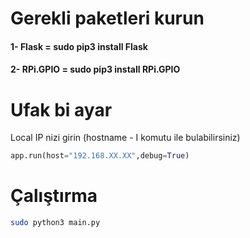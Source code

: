 # Gerekli paketleri kurun

#### 1-	Flask = sudo pip3 install Flask
#### 2-	RPi.GPIO = sudo pip3 install RPi.GPIO


# Ufak bi ayar

Local IP nizi girin (hostname - I komutu ile bulabilirsiniz) 

```python
app.run(host="192.168.XX.XX",debug=True)
```

# Çalıştırma

```bash
sudo python3 main.py
